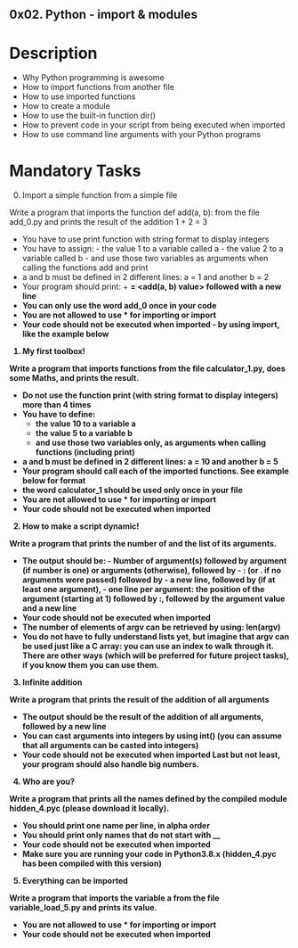 ## 0x02. Python - import & modules

# Description

* Why Python programming is awesome
* How to import functions from another file
* How to use imported functions
* How to create a module
* How to use the built-in function dir()
* How to prevent code in your script from being executed when imported
* How to use command line arguments with your Python programs

# Mandatory Tasks

0. Import a simple function from a simple file

Write a program that imports the function def add(a, b): from the file add_0.py and prints the result of the addition 1 + 2 = 3

* You have to use print function with string format to display integers
* You have to assign:
      - the value 1 to a variable called a
      - the value 2 to a variable called b
      - and use those two variables as arguments when calling the functions add and print
* a and b must be defined in 2 different lines: a = 1 and another b = 2
* Your program should print: <a value> + <b value> = <add(a, b) value> followed with a new line 
* You can only use the word add_0 once in your code
* You are not allowed to use * for importing or __import__
* Your code should not be executed when imported - by using __import__, like the example below


1. My first toolbox!

Write a program that imports functions from the file calculator_1.py, does some Maths, and prints the result.

* Do not use the function print (with string format to display integers) more than 4 times
* You have to define:
    - the value 10 to a variable a
    - the value 5 to a variable b
    - and use those two variables only, as arguments when calling functions (including print)
* a and b must be defined in 2 different lines: a = 10 and another b = 5
* Your program should call each of the imported functions. See example below for format
* the word calculator_1 should be used only once in your file
* You are not allowed to use * for importing or __import__
* Your code should not be executed when imported


2. How to make a script dynamic!

Write a program that prints the number of and the list of its arguments.

* The output should be:
       - Number of argument(s) followed by argument (if number is one) or arguments (otherwise), followed by
       - : (or . if no arguments were passed) followed by
       - a new line, followed by (if at least one argument),
       - one line per argument:
                the position of the argument (starting at 1) followed by :, followed by the argument value and a new line
* Your code should not be executed when imported
* The number of elements of argv can be retrieved by using: len(argv)
* You do not have to fully understand lists yet, but imagine that argv can be used just like a C array: you can use an index to walk through it. There are other ways (which will be preferred for future project tasks), if you know them you can use them.


3. Infinite addition

Write a program that prints the result of the addition of all arguments

* The output should be the result of the addition of all arguments, followed by a new line
* You can cast arguments into integers by using int() (you can assume that all arguments can be casted into integers)
* Your code should not be executed when imported
Last but not least, your program should also handle big numbers.


4. Who are you?

Write a program that prints all the names defined by the compiled module hidden_4.pyc (please download it locally).

* You should print one name per line, in alpha order
* You should print only names that do not start with __
* Your code should not be executed when imported
* Make sure you are running your code in Python3.8.x (hidden_4.pyc has been compiled with this version)


5. Everything can be imported

Write a program that imports the variable a from the file variable_load_5.py and prints its value.

* You are not allowed to use * for importing or __import__
* Your code should not be executed when imported
